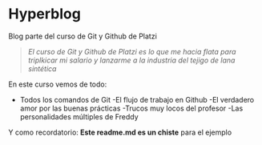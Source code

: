# Hyperblog
Blog parte del curso de Git y Github de Platzi
> *El curso de Git y Github de Platzi es lo que me hacia flata para triplkicar mi salario y lanzarme a la industria del tejigo de lana sintética*

En este curso vemos de todo:
- Todos los comandos de Git
-El flujo de trabajo en Github
-El verdadero amor por las buenas prácticas
-Trucos muy locos del profesor
-Las personalidades múltiples de Freddy

Y como recordatorio: **Este readme.md es un chiste** para el ejemplo

